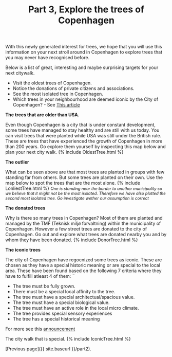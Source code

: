 ﻿---
layout: post
title: Part 3, Explore the trees of Copenhagen
---

With this newly generated interest for trees, we hope that you will use this information on your next stroll around in Copenhagen to explore trees that you may never have recognised before. 

Below is a list of great, interesting and maybe surprising targets for your next citywalk. 

* Visit the oldest trees of Copenhagen.
* Notice the donations of private citizens and associations.
* See the most isolated tree in Copenhagen.
* Which trees in your neighbourhood are deemed iconic by the City of Copenhagen? - See [This article](https://www.magasinetkbh.dk/foto/ikoniske-traeer)


**The trees that are older than USA.**

Even though Copenhagen is a city that is under constant development, some trees have managed to stay healthy and are still with us today. You can visit trees that were planted while USA was still under the British rule. These are trees that have experienced the growth of Copenhagen in more than 200 years. Go explore them yourself by inspecting this map below and plan your next city walk. 
{% include OldestTree.html %}

**The outlier**

What can be seen above are that most trees are planted in groups with few standing far from others. But some trees are planted on their own. Use the map below to spot the trees that are the most alone. 
{% include LonliestTree.html %}
<span style="font-size:0.9em;">*One is standing near the border to another municipality so we believe that it might not be the most isolated. Therefore we have also plotted the second most isolated tree. Go investigate wether our assumption is correct*</span>

**The donated trees**

Why is there so many trees in Copenhagen? Most of them are planted and managed by the TMF (Teknisk miljø forvaltning) within the municipality of Copenhagen. However a few street trees are donated to the city of Copenhagen. Go out and explore what trees are donated nearby you and by whom they have been donated. 
{% include DonorTree.html %}

**The iconic trees**

The city of Copenhagen have regocnized some trees as iconic. These are chosen as they have a special historic meaning or are special to the local area. These have been found based on the following 7 criteria where they have to fulfill atleast 4 of them: ¨
* The tree must be fully grown.
* There must be a special local affinity to the tree.
* The tree must have a special architectual/spacious value. 
* The tree must have a special biological value.
* The tree must have an active role in the local micro climate. 
* The tree provides special sensory experiences
* The tree has a special historical meaning

For more see this [announcement](https://www.kk.dk/nyheder/koebenhavn-har-udpeget-mere-end-3000-ikoniske-traeer)

The city walk that is special.
{% include IconicTree.html %}



[Previous page]({{ site.baseurl }}/part2).